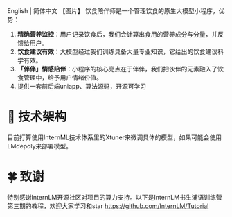 English | 简体中文
【图片】
饮食陪伴师是一个管理饮食的原生大模型小程序，优势：
1. **精确营养监控**：用户记录饮食后，我们会计算出食用的营养成分与分量，并反馈给用户。
2. **饮食建议有效**：大模型经过我们训练具备大量专业知识，它给出的饮食建议科学有效。
3. **「伴伴」情感陪伴**：小程序的核心亮点在于伴伴，我们把伙伴的元素融入了饮食管理中，给予用户情绪价值。
4. 提供一套前后端uniapp、算法源码，开源可学习

# 🔗 技术架构
目前打算使用InternML技术体系里的Xtuner来微调具体的模型，如果可能会使用LMdepoly来部署模型。

# 🍀 致谢
特别感谢InternLM开源社区对项目的算力支持。以下是InternLM书生浦语训练营第三期的教程，欢迎大家学习和star
https://github.com/InternLM/Tutorial
